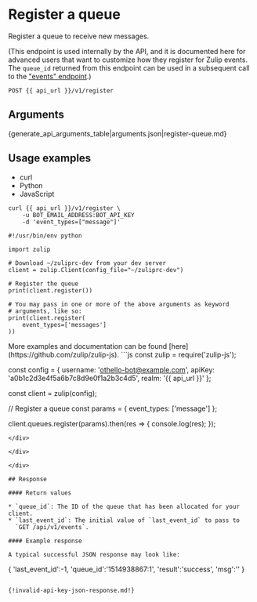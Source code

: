 # Register a queue

Register a queue to receive new messages.

(This endpoint is used internally by the API, and it is
documented here for advanced users that want to customize
how they register for Zulip events.  The `queue_id` returned
from this endpoint can be used in a subsequent call to the
["events" endpoint](/api/get-events-from-queue).)

`POST {{ api_url }}/v1/register`

## Arguments

{generate_api_arguments_table|arguments.json|register-queue.md}

## Usage examples
<div class="code-section" markdown="1">
<ul class="nav">
<li data-language="curl">curl</li>
<li data-language="python">Python</li>
<li data-language="javascript">JavaScript</li>
</ul>
<div class="blocks">

<div data-language="curl" markdown="1">

```
curl {{ api_url }}/v1/register \
    -u BOT_EMAIL_ADDRESS:BOT_API_KEY
    -d 'event_types=["message"]'
```

</div>

<div data-language="python" markdown="1">

```
#!/usr/bin/env python

import zulip

# Download ~/zuliprc-dev from your dev server
client = zulip.Client(config_file="~/zuliprc-dev")

# Register the queue
print(client.register())

# You may pass in one or more of the above arguments as keyword
# arguments, like so:
print(client.register(
    event_types=['messages']
))
```

</div>

<div data-language="javascript" markdown="1">
More examples and documentation can be found [here](https://github.com/zulip/zulip-js).
```js
const zulip = require('zulip-js');

const config = {
  username: 'othello-bot@example.com',
  apiKey: 'a0b1c2d3e4f5a6b7c8d9e0f1a2b3c4d5',
  realm: '{{ api_url }}'
};

const client = zulip(config);

// Register a queue
const params = {
    event_types: ['message']
};

client.queues.register(params).then(res => {
    console.log(res);
});

```
</div>

</div>

</div>

## Response

#### Return values

* `queue_id`: The ID of the queue that has been allocated for your client.
* `last_event_id`: The initial value of `last_event_id` to pass to
  `GET /api/v1/events`.

#### Example response

A typical successful JSON response may look like:

```
{
    'last_event_id':-1,
    'queue_id':'1514938867:1',
    'result':'success',
    'msg':''
}
```

{!invalid-api-key-json-response.md!}
